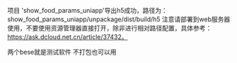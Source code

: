 项目 'show_food_params_uniapp'导出h5成功，路径为：show_food_params_uniapp/unpackage/dist/build/h5
注意请部署到web服务器使用，不要使用资源管理器直接打开，除非进行相对路径配置，具体参考：https://ask.dcloud.net.cn/article/37432。


两个bese就是测试软件 不打包也可以用